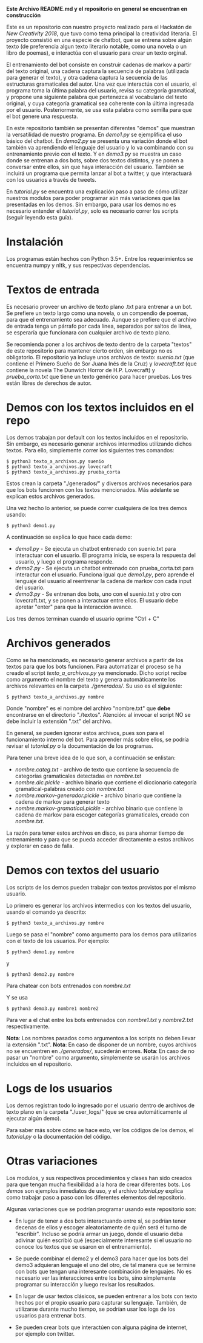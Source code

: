 **Este Archivo README.md y el repositorio en general se encuentran en construcción**

Este es un repositorio con nuestro proyecto realizado para el Hackatón de *New Creativity 2018*, que tuvo como tema principal la creatividad literaria. El proyecto consistió en una especie de chatbot, que se entrena sobre algún texto (de preferencia algun texto literario notable, como una novela o un libro de poemas), e interactúa con el usuario para crear un texto orginal.

El entrenamiento del bot consiste en construir cadenas de markov a partir del texto original, una cadena captura la secuencia de palabras (utilizada para generar el texto), y otra cadena captura la secuencia de las estructuras gramaticales del autor. Una vez que interactúa con el usuario, el programa toma la última palabra del usuario, revisa su categoría gramatical, y propone una siguiente palabra que pertenezca al vocabulario del texto original, y cuya categoría gramatical sea coherente con la última ingresada por el usuario. Posteriormente, se usa esta palabra como semilla para que el bot genere una respuesta.

En este repositorio también se presentan diferentes "demos" que muestran la versatilidad de nuestro programa. En *demo1.py* se ejemplifica el uso básico del chatbot. En *demo2.py* se presenta una variación donde el bot también va aprendiendo el lenguaje del usuario y lo va combinando con su entrenamiento previo con el texto. Y en *demo3.py* se muestra un caso donde se entrenan a dos bots, sobre dos textos distintos, y se ponen a conversar entre ellos, sin que haya interacción del usuario. También se incluirá un programa que permita lanzar al bot a twitter, y que interactuará con los usuarios a través de tweets.

En *tutorial.py* se encuentra una explicación paso a paso de cómo utilizar nuestros modulos para poder programar aún más variaciones que las presentadas en los demos. Sin embargo, para usar los demos no es necesario entender el *tutorial.py*, solo es necesario correr los scripts (seguir leyendo esta guía).

# Instalación
Los programas están hechos con Python 3.5+. Entre los requerimientos se encuentra numpy y nltk, y sus respectivas dependencias.

# Textos de entrada
Es necesario proveer un archivo de texto plano .txt para entrenar a un bot. Se prefiere un texto largo como una novela, o un compendio de poemas, para que el entrenamiento sea adecuado. Aunque se prefiere que el archivo de entrada tenga un párrafo por cada línea, separados por saltos de línea, se esperaría que funcionara con cualquier archivo de texto plano.

Se recomienda poner a los archivos de texto dentro de la carpeta "textos" de este repositorio para mantener cierto orden, sin embargo no es obligatorio. El repositorio ya incluye unos archivos de texto: *suenio.txt* (que contiene el Primero Sueño de Sor Juana Inés de la Cruz) y *lovecraft.txt* (que contiene la novela The Dunwich Horror de H.P. Lovecraft) y *prueba_corta.txt* que tiene un texto genérico para hacer pruebas. Los tres están libres de derechos de autor.

# Demos con los textos incluidos en el repo
Los demos trabajan por default con los textos incluidos en el repositorio. Sin embargo, es necesario generar archivos intermedios utilizando dichos textos. Para ello, simplemente correr los siguientes tres comandos:

```
$ python3 texto_a_archivos.py suenio
$ python3 texto_a_archivos.py lovecraft
$ python3 texto_a_archivos.py prueba_corta
```

Estos crean la carpeta "./generados/" y diversos archivos necesarios para que los bots funcionen con los textos mencionados. Más adelante se explican estos archivos generados.

Una vez hecho lo anterior, se puede correr cualquiera de los tres demos usando:

```
$ python3 demo1.py
```

A continuación se explica lo que hace cada demo:
* *demo1.py* - Se ejecuta un chatbot entrenado con suenio.txt para interactuar con el usuario. El programa inicia, se espera la respuesta del usuario, y luego el programa responde.
* *demo2.py* - Se ejecuta un chatbot entrenado con prueba_corta.txt para interactur con el usuario. Funciona igual que *demo1.py*, pero aprende el lenguaje del usuario al reentrenar la cadena de markov con cada input del usuario.
* *demo3.py* - Se entrenan dos bots, uno con el suenio.txt y otro con lovecraft.txt, y se ponen a interactuar entre ellos. El usuario debe apretar "enter" para que la interacción avance.

Los tres demos terminan cuando el usuario oprime "Ctrl + C"

# Archivos generados
Como se ha mencionado, es necesario generar archivos a partir de los textos para que los bots funcionen. Para automatizar el proceso se ha creado el script *texto_a_archivos.py* ya mencionado. Dicho script recibe como argumento el nombre del texto y genera automáticamente los archivos relevantes en la carpeta *./generados/*. Su uso es el siguiente:

```
$ python3 texto_a_archivos.py nombre
```

Donde "nombre" es el nombre del archivo "nombre.txt" que **debe** encontrarse en el directorio "./textos". Atención: al invocar el script NO se debe incluir la extensión ".txt" del archivo.

En general, se pueden ignorar estos archivos, pues son para el funcionamiento interno del bot. Para aprender más sobre ellos, se podría revisar el *tutorial.py* o la documentación de los programas.

Para tener una breve idea de lo que son, a continuación se enlistan:
* *nombre.categ.txt* - archivo de texto que contiene la secuencia de categorías gramaticales detectadas en *nombre.txt*
* *nombre.dic.pickle* - archivo binario que contiene el diccionario categoría gramatical-palabras creado con *nombre.txt*
* *nombre.markov-generador.pickle* - archivo binario que contiene la cadena de markov para generar texto
* *nombre.markov-gramatical.pickle* - archivo binario que contiene la cadena de markov para escoger categorías gramaticales, creado con *nombre.txt*.

La razón para tener estos archivos en disco, es para ahorrar tiempo de entrenamiento y para que se pueda acceder directamente a estos archivos y explorar en caso de falla.

# Demos con textos del usuario
Los scripts de los demos pueden trabajar con textos provistos por el mismo usuario.

Lo primero es generar los archivos intermedios con los textos del usuario, usando el comando ya descrito:

```
$ python3 texto_a_archivos.py nombre
```

Luego se pasa el "nombre" como argumento para los demos para utilizarlos con el texto de los usuarios. Por ejemplo:

```
$ python3 demo1.py nombre
```

y

```
$ python3 demo2.py nombre
```

Para chatear con bots entrenados con *nombre.txt*

Y se usa

```
$ python3 demo3.py nombre1 nombre2
```

Para ver a el chat entre los bots entrenados con *nombre1.txt* y *nombre2.txt* respectivamente.

**Nota**: Los nombres pasados como argumentos a los scripts no deben llevar la extensión ".txt".
**Nota**: En caso de disponer de un nombre, cuyos archivos no se encuentren en *./generados/*, sucederán errores.
**Nota**: En caso de no pasar un "nombre" como argumento, simplemente se usarán los archivos incluidos en el repositorio.

# Logs de los usuarios
Los demos registran todo lo ingresado por el usuario dentro de archivos de texto plano en la carpeta "./user_logs/" (que se crea automáticamente al ejecutar algún demo).

Para saber más sobre cómo se hace esto, ver los códigos de los demos, el *tutorial.py* o la documentación del código.

# Otras variaciones
Los modulos, y sus respectivos procedimientos y clases han sido creados para que tengan mucha flexibilidad a la hora de crear diferentes bots. Los *demos* son ejemplos inmediatos de uso, y el archivo *tutorial.py* explica como trabajar paso a paso con los diferentes elementos del repositorio.

Algunas variaciones que se podrían programar usando este repositorio son:

* En lugar de tener a dos bots interactuando entre sí, se podrían tener decenas de ellos y escoger aleatoriamente de quién será el turno de "escribir". Incluso se podría armar un juego, donde el usuario deba adivinar quién escribió qué (especialmente interesante si el usuario no conoce los textos que se usaron en el entrenamiento).

* Se puede combinar el demo2 y el demo3 para hacer que los bots del demo3 adquieran lenguaje el uno del otro, de tal manera que se termine con bots que tengan una interesante combinación de lenguajes. No es necesario ver las interacciones entre los bots, sino simplemente programar su interacción y luego revisar los resultados.

* En lugar de usar textos clásicos, se pueden entrenar a los bots con texto hechos por el propio usuario para capturar su lenguaje. También, de utilizarse durante mucho tiempo, se podrían usar los logs de los usuarios para entrenar bots.

* Se pueden crear bots que interactúen con alguna página de internet, por ejemplo con twitter.
